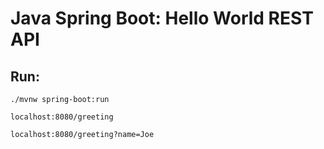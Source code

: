 # Java Spring Boot: Hello World REST API

## Run:

`./mvnw spring-boot:run`

`localhost:8080/greeting`

`localhost:8080/greeting?name=Joe`
